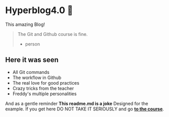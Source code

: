 # Hyperblog4.0 💚

This amazing Blog!

> The Git and Github course is fine.
> * person
## Here it was seen
* All Git commands
* The workflow in Github
* The real love for good practices
* Crazy tricks from the teacher
* Freddy's multiple personalities

And as a gentle reminder **This readme.md is a joke** Designed for the example. If you get here DO NOT TAKE IT SERIOUSLY and go [**to the course**](https://platzi.com/cursos/git-github/?gclsrc=aw.ds&gclid=Cj0KCQiA0p2QBhDvARIsAACSOOMEke3DkLgN0JQUgVExpi8vlKE1MKAi7TXUAmXb2UpSOW7gI61pKwMaAljXEALw_wcB).